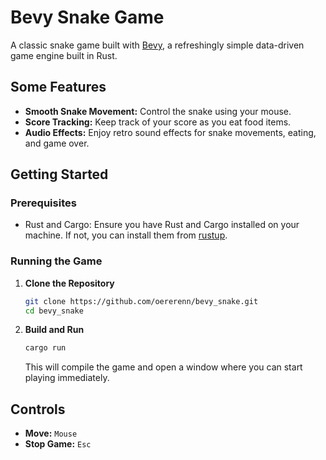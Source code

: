 # Bevy Snake Game

A classic snake game built with [Bevy](https://bevyengine.org), a refreshingly simple data-driven game engine built in Rust.

## Some Features

- **Smooth Snake Movement:** Control the snake using your mouse.
- **Score Tracking:** Keep track of your score as you eat food items.
- **Audio Effects:** Enjoy retro sound effects for snake movements, eating, and game over.

## Getting Started

### Prerequisites

- Rust and Cargo: Ensure you have Rust and Cargo installed on your machine. If not, you can install them from [rustup](https://rustup.rs/).

### Running the Game

1. **Clone the Repository**

    ```bash
    git clone https://github.com/oererenn/bevy_snake.git
    cd bevy_snake
    ```

2. **Build and Run**

    ```bash
    cargo run
    ```

    This will compile the game and open a window where you can start playing immediately.

## Controls

- **Move:** `Mouse`
- **Stop Game:** `Esc`
